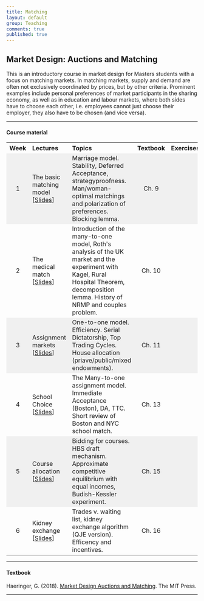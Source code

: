 ```yaml
---
title: Matching
layout: default
group: Teaching
comments: true
published: true
---
```





## Market Design: Auctions and Matching


This is an introductory course in market design for Masters students with a focus on matching markets. In matching markets, supply and demand are often not exclusively coordinated by prices, but by other criteria. Prominent examples include personal preferences of market participants in the sharing economy, as well as in education and labour markets, where both sides have to choose each other, i.e. employees cannot just choose their employer, they also have to be chosen (and vice versa).

***

#### Course material

<TABLE WIDTH="100%"> 
<TR>
<TH align="center" WIDTH="10%"> Week </TH>
<TH align="left" WIDTH="25">Lectures </TH>
<TH align="left" WIDTH="35%">Topics </TH>
<TH align="center" WIDTH="10%">Textbook </TH>
<TH align="left" WIDTH="20%">Exercises </TH>
</TR>
<TR bgcolor="#f0f0f0">
<TD align="center">1</TD>
<TD >The basic matching model<br> [<a href="docs/lecture1.pdf">Slides</a>]</TD>
<TD> Marriage model. Stability, Deferred Acceptance, strategyproofness. Man/woman-optimal matchings and polarization of preferences. Blocking lemma.   </TD>
<TD align="center"> Ch. 9</TD>
<TD> </TD>
</TR>
<TR >
<TD align="center">2</TD>
<TD >The medical match<br>  [<a href="docs/lecture2.pdf">Slides</a>]</TD>
<TD> Introduction of the many-to-one model, Roth's analysis of the UK market and the experiment with Kagel, Rural Hospital Theorem, decomposition lemma. History of NRMP and couples problem.  </TD>
<TD align="center"> Ch. 10 </TD>
<TD> </TD>
</TR>
<TR bgcolor="#f0f0f0">
<TD align="center">3</TD>
<TD >Assignment markets<br> [<a href="docs/lecture3.pdf">Slides</a>]</TD>
<TD> One-to-one model. Efficiency. Serial Dictatorship, Top Trading Cycles. House allocation (priave/public/mixed endowments).  </TD>
<TD align="center"> Ch. 11 </TD>
<TD > </TD>
</TR>
<TR >
<TD align="center">4</TD>
<TD > School Choice<br> [<a href="docs/lecture4.pdf">Slides</a>]</TD>
<TD> The Many-to-one assignment model. Immediate Acceptance (Boston), DA, TTC. Short review of Boston and NYC school match.  </TD>
<TD align="center"> Ch. 13 </TD>
<TD> </TD>
</TR>
<TR bgcolor="#f0f0f0">
<TD align="center">5</TD>
<TD >Course allocation<br> [<a href="docs/lecture5.pdf">Slides</a>]</TD>
<TD> Bidding for courses. HBS draft mechanism. Approximate competitive equilibrium with equal incomes, Budish-Kessler experiment.  </TD>
<TD align="center"> Ch. 15</TD>
<TD > </TD>
</TR>
<TR >
<TD align="center">6</TD>
<TD >Kidney exchange<br> [<a href="docs/lecture6.pdf">Slides</a>]</TD>
<TD> Trades v. waiting list, kidney exchange algorithm (QJE version). Efficency and incentives.  </TD>
<TD align="center"> Ch. 16 </TD>
<TD> </TD>
</TR>
</TABLE>

***

#### Textbook


Haeringer, G. (2018). <a href="https://mitpress.mit.edu/books/market-design">Market Design Auctions and Matching</a>. The MIT Press.

***


